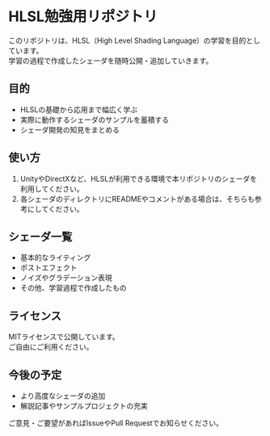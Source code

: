 # HLSL勉強用リポジトリ

このリポジトリは、HLSL（High Level Shading Language）の学習を目的としています。  
学習の過程で作成したシェーダを随時公開・追加していきます。

## 目的

- HLSLの基礎から応用まで幅広く学ぶ
- 実際に動作するシェーダのサンプルを蓄積する
- シェーダ開発の知見をまとめる

## 使い方

1. UnityやDirectXなど、HLSLが利用できる環境で本リポジトリのシェーダを利用してください。
2. 各シェーダのディレクトリにREADMEやコメントがある場合は、そちらも参考にしてください。

## シェーダ一覧

- 基本的なライティング
- ポストエフェクト
- ノイズやグラデーション表現
- その他、学習過程で作成したもの

## ライセンス

MITライセンスで公開しています。  
ご自由にご利用ください。

## 今後の予定

- より高度なシェーダの追加
- 解説記事やサンプルプロジェクトの充実

ご意見・ご要望があればIssueやPull Requestでお知らせください。
